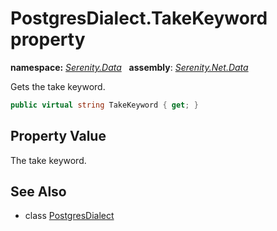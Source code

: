 # PostgresDialect.TakeKeyword property
**namespace:** *[Serenity.Data](../../README.md#serenity.data-namespace)*   **assembly**: *[Serenity.Net.Data](../../README.md)*

Gets the take keyword.

```csharp
public virtual string TakeKeyword { get; }
```

## Property Value

The take keyword.

## See Also

* class [PostgresDialect](../PostgresDialect.md)